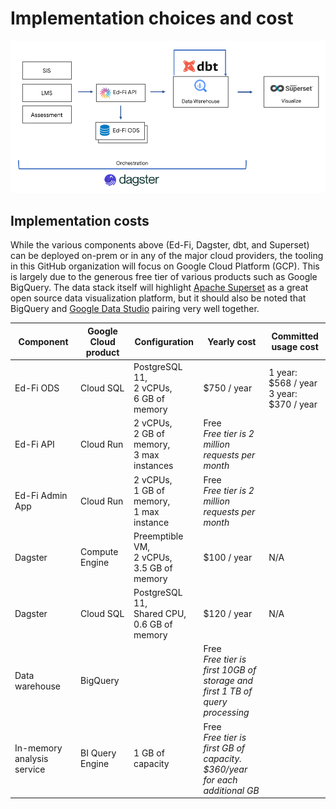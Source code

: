 # Implementation choices and cost

![Data stack](/assets/k12_open_source_data_stack.png)

## Implementation costs

While the various components above (Ed-Fi, Dagster, dbt, and Superset) can be deployed on-prem or in any of the major cloud providers, the tooling in this GitHub organization will focus on Google Cloud Platform (GCP). This is largely due to the generous free tier of various products such as Google BigQuery. The data stack itself will highlight [Apache Superset](https://superset.apache.org) as a great open source data visualization platform, but it should also be noted that BigQuery and [Google Data Studio](https://datastudio.google.com) pairing very well together.


| Component             | Google Cloud product | Configuration                                   | Yearly cost            | Committed usage cost                     |
| --------------------- | -------------------- | ----------------------------------------------- | ---------------------- | ---------------------------------------- |
| Ed-Fi ODS             | Cloud SQL            | PostgreSQL 11,<br>2 vCPUs,<br>6 GB of memory      | $750 / year              | 1 year: $568 / year<br />3 year: $370 / year |
| Ed-Fi API             | Cloud Run            | 2 vCPUs,<br>2 GB of memory,<br>3 max instances    | Free<br>*Free tier is 2 million<br>requests per month* |          |
| Ed-Fi Admin App       | Cloud Run            | 2 vCPUs,<br>1 GB of memory,<br>1 max instance     | Free<br>*Free tier is 2 million<br>requests per month* |          |
| Dagster               | Compute Engine       | Preemptible VM,<br>2 vCPUs,<br>3.5 GB of memory   | $100 / year                       | N/A |
| Dagster               | Cloud SQL            | PostgreSQL 11,<br>Shared CPU,<br>0.6 GB of memory | $120 / year                       | N/A |
| Data warehouse        | BigQuery             |                                                   | Free<br>*Free tier is first  10GB of storage and<br>first 1 TB of query processing* | |
| In-memory analysis service | BI Query Engine | 1 GB of capacity                                  | Free<br>*Free tier is first GB of capacity.<br>$360/year for each additional GB* | |
